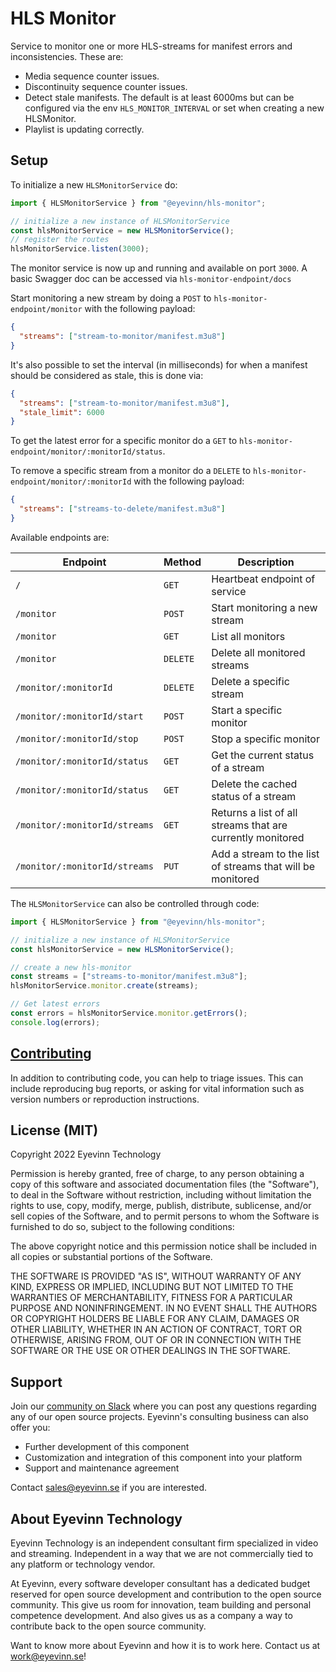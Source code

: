 # HLS Monitor

Service to monitor one or more HLS-streams for manifest errors and inconsistencies.
These are:

- Media sequence counter issues.
- Discontinuity sequence counter issues.
- Detect stale manifests. The default is at least 6000ms but can be configured via the env `HLS_MONITOR_INTERVAL` or set when creating a new HLSMonitor.
- Playlist is updating correctly.

## Setup

To initialize a new `HLSMonitorService` do:

```typescript
import { HLSMonitorService } from "@eyevinn/hls-monitor";

// initialize a new instance of HLSMonitorService
const hlsMonitorService = new HLSMonitorService();
// register the routes 
hlsMonitorService.listen(3000);
```

The monitor service is now up and running and available on port `3000`.
A basic Swagger doc can be accessed via `hls-monitor-endpoint/docs`

Start monitoring a new stream by doing a `POST` to `hls-monitor-endpoint/monitor` with the following payload:

```json
{
  "streams": ["stream-to-monitor/manifest.m3u8"]
}
```

It's also possible to set the interval (in milliseconds) for when a manifest should be considered as stale, this is done via:

```json
{
  "streams": ["stream-to-monitor/manifest.m3u8"],
  "stale_limit": 6000
}
```

To get the latest error for a specific monitor do a `GET` to `hls-monitor-endpoint/monitor/:monitorId/status`.

To remove a specific stream from a monitor do a `DELETE` to
`hls-monitor-endpoint/monitor/:monitorId` with the following payload:

```json
{
  "streams": ["streams-to-delete/manifest.m3u8"]
}
```

Available endpoints are:

| Endpoint                         | Method   | Description                                                 |
| -------------------------------- | -------- | ----------------------------------------------------------- |
| `/`                              | `GET`    | Heartbeat endpoint of service                               |
| `/monitor`                       | `POST`   | Start monitoring a new stream                               |
| `/monitor`                       | `GET`    | List all monitors                                           |
| `/monitor`                       | `DELETE` | Delete all monitored streams                                |
| `/monitor/:monitorId`            | `DELETE` | Delete a specific stream                                    |
| `/monitor/:monitorId/start`      | `POST`   | Start a specific monitor                                    |
| `/monitor/:monitorId/stop`       | `POST`   | Stop a specific monitor                                     |
| `/monitor/:monitorId/status`     | `GET`    | Get the current status of a stream                          |
| `/monitor/:monitorId/status`     | `GET`    | Delete the cached status of a stream                        |
| `/monitor/:monitorId/streams`    | `GET`    | Returns a list of all streams that are currently monitored  |
| `/monitor/:monitorId/streams`    | `PUT`    | Add a stream to the list of streams that will be monitored  |

The `HLSMonitorService` can also be controlled through code:

```typescript
import { HLSMonitorService } from "@eyevinn/hls-monitor";

// initialize a new instance of HLSMonitorService
const hlsMonitorService = new HLSMonitorService();

// create a new hls-monitor
const streams = ["streams-to-monitor/manifest.m3u8"];
hlsMonitorService.monitor.create(streams);

// Get latest errors
const errors = hlsMonitorService.monitor.getErrors();
console.log(errors);
```

## [Contributing](CONTRIBUTING.md)

In addition to contributing code, you can help to triage issues. This can include reproducing bug reports, or asking for vital information such as version numbers or reproduction instructions.

## License (MIT)

Copyright 2022 Eyevinn Technology

Permission is hereby granted, free of charge, to any person obtaining a copy of this software and associated documentation files (the "Software"), to deal in the Software without restriction, including without limitation the rights to use, copy, modify, merge, publish, distribute, sublicense, and/or sell copies of the Software, and to permit persons to whom the Software is furnished to do so, subject to the following conditions:

The above copyright notice and this permission notice shall be included in all copies or substantial portions of the Software.

THE SOFTWARE IS PROVIDED "AS IS", WITHOUT WARRANTY OF ANY KIND, EXPRESS OR IMPLIED, INCLUDING BUT NOT LIMITED TO THE WARRANTIES OF MERCHANTABILITY, FITNESS FOR A PARTICULAR PURPOSE AND NONINFRINGEMENT. IN NO EVENT SHALL THE AUTHORS OR COPYRIGHT HOLDERS BE LIABLE FOR ANY CLAIM, DAMAGES OR OTHER LIABILITY, WHETHER IN AN ACTION OF CONTRACT, TORT OR OTHERWISE, ARISING FROM, OUT OF OR IN CONNECTION WITH THE SOFTWARE OR THE USE OR OTHER DEALINGS IN THE SOFTWARE.

## Support

Join our [community on Slack](http://slack.streamingtech.se) where you can post any questions regarding any of our open source projects. Eyevinn's consulting business can also offer you:

- Further development of this component
- Customization and integration of this component into your platform
- Support and maintenance agreement

Contact [sales@eyevinn.se](mailto:sales@eyevinn.se) if you are interested.

## About Eyevinn Technology

Eyevinn Technology is an independent consultant firm specialized in video and streaming. Independent in a way that we are not commercially tied to any platform or technology vendor.

At Eyevinn, every software developer consultant has a dedicated budget reserved for open source development and contribution to the open source community. This give us room for innovation, team building and personal competence development. And also gives us as a company a way to contribute back to the open source community.

Want to know more about Eyevinn and how it is to work here. Contact us at work@eyevinn.se!
